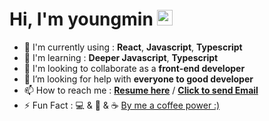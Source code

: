 # Hi, I'm youngmin <img src="https://media.giphy.com/media/hvRJCLFzcasrR4ia7z/giphy.gif" width="25px">

- 🎨 I'm currently using : **React**, **Javascript**, **Typescript**
- 🌱 I'm learning : **Deeper Javascript**, **Typescript**
- 👯 I'm looking to collaborate as a **front-end developer**
- 🤔 I’m looking for help with **everyone to good developer**
- 📫 How to reach me : **[Resume here](https://pine-dev.notion.site/Pine-Coding-NOTION-a5318dc83cf7495cab136272b451ed6b)** / **[Click to send Email](https://youngminieo1005@gmail.com)** 
- ⚡️ Fun Fact : 💻 & 🎼 & ☕ [By me a coffee power :)](https://www.buymeacoffee.com/youngminss)  



<!-- ![Anurag's GitHub stats](https://github-readme-stats.vercel.app/api?username=youngminss&hide=stars&show_icons=true&theme=midnight-purple ) <br />
[![Top Langs](https://github-readme-stats.vercel.app/api/top-langs/?username=youngminss&layout=compact&theme=midnight-purple )](https://github.com/youngminss)
 -->
